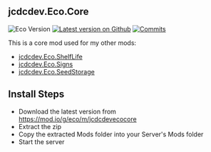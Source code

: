 ## jcdcdev.Eco.Core

![Eco Version](https://badgen.net/static/Eco/v0.10.0) [![Latest version on Github](https://badgen.net/github/tag/jcdcdev/jcdcdev.Eco.Core?label=Mod)](https://github.com/jcdcdev/jcdcdev.Eco.Core/releases/latest) [![Commits](https://badgen.net/github/commits/jcdcdev/jcdcdev.Eco.Core)](https://github.com/jcdcdev/jcdcdev.Eco.Core/commits/main)

This is a core mod used for my other mods:

- [jcdcdev.Eco.ShelfLife](https://mod.io/g/eco/m/jcdcdev.Eco.Shelflife)
- [jcdcdev.Eco.Signs](https://mod.io/g/eco/m/jcdcdev.Eco.Signs)
- [jcdcdev.Eco.SeedStorage](https://mod.io/g/eco/m/jjcdcdevecoseedstorage)

## Install Steps
- Download the latest version from https://mod.io/g/eco/m/jcdcdevecocore
- Extract the zip
- Copy the extracted Mods folder into your Server's Mods folder
- Start the server